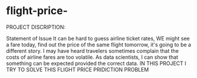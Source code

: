# flight-price-

PROJECT DISCRIPTION:

Statement of Issue 
It can be hard to guess airline ticket rates, WE might see a fare today, find out the price of the same flight tomorrow,
it's going to be a different story. I may have heard travelers sometimes complain that the costs of airline fares are too volatile.
As data scientists, I can show that something can be expected provided the correct data.
IN THIS PROJECT I TRY TO SOLVE THIS FLIGHT PRICE PRIDICTION PROBLEM
